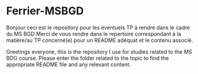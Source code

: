 # Ferrier-MSBGD
Bonjour ceci est le repository pour les éventuels TP à rendre dans le cadre du MS BGD
Merci de vous rendre dans le repertoire correspondant à la matière/au TP concerné(e) pour un README adéquat et le contenu associé.

Greetings everyone, this is the repository I use for studies related to the MS BDG course.
Please enter the folder related to the topic to find the appropriate README file and any relevant content.
